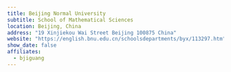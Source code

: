 ```yaml
---
title: Beijing Normal University
subtitle: School of Mathematical Sciences
location: Beijing, China
address: "19 Xinjiekou Wai Street Beijing 100875 China"
website: "https://english.bnu.edu.cn/schoolsdepartments/byx/113297.htm"
show_date: false
affiliates:
  - bjiguang
---
```

